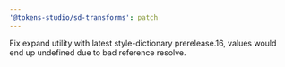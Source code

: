 ```yaml
---
'@tokens-studio/sd-transforms': patch
---
```


Fix expand utility with latest style-dictionary prerelease.16, values would end up undefined due to bad reference resolve.
